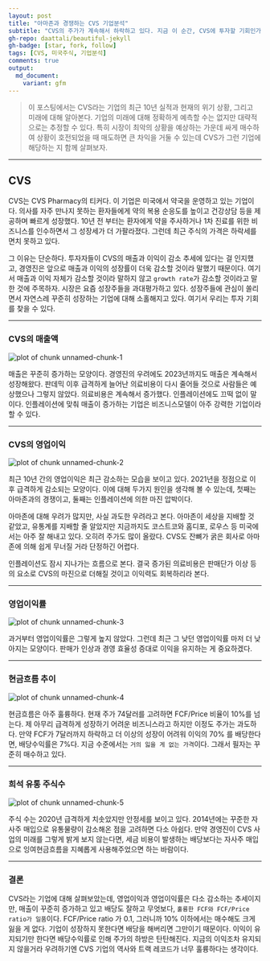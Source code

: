 ```yaml
---
layout: post
title: "아마존과 경쟁하는 CVS 기업분석"
subtitle: "CVS의 주가가 계속해서 하락하고 있다. 지금 이 순간, CVS에 투자할 기회인가?"
gh-repo: daattali/beautiful-jekyll
gh-badge: [star, fork, follow]
tags: [CVS, 미국주식, 기업분석]
comments: true
output:
  md_document:
    variant: gfm
---
```


>이 포스팅에서는 CVS라는 기업의 최근 10년 실적과 현재의 위기 상황, 그리고 미래에 대해 알아본다. 기업의 미래에 대해 정확하게 예측할 수는 없지만 대략적으로는 추정할 수 있다. 특히 시장이 최악의 상황을 예상하는 가운데 싸게 매수하여 상황이 호전되었을 때 매도하면 큰 차익을 거둘 수 있는데 CVS가 그런 기업에 해당하는 지 함께 살펴보자.


* * *

## CVS

CVS는 CVS Pharmacy의 티커다. 이 기업은 미국에서 약국을 운영하고 있는 기업이다. 의사를 자주 만나지 못하는 환자들에게 약의 복용 순응도를 높이고 건강상담 등을 제공하며 빠르게 성장했다. 10년 전 부터는 환자에게 약을 주사하거나 1차 진료를 위한 비즈니스를 인수하면서 그 성장세가 더 가팔라졌다. 그런데 최근 주식의 가격은 하락세를 면치 못하고 있다.

그 이유는 단순하다. 투자자들이 CVS의 매출과 이익이 감소 추세에 있다는 걸 인지했고, 경영진은 앞으로 매출과 이익의 성장률이 더욱 감소할 것이라 말했기 때문이다. 여기서 매출과 이익 자체가 감소할 것이라 말하지 않고 ``growth rate``가 감소할 것이라고 말한 것에 주목하자. 시장은 요즘 성장주들을 과대평가하고 있다. 성장주들에 관심이 쏠리면서 자연스레 꾸준히 성장하는 기업에 대해 소홀해지고 있다. 여기서 우리는 투자 기회를 찾을 수 있다.

* * *

### CVS의 매출액

![plot of chunk unnamed-chunk-1](/./onworking/figure/2023-08-12-아마존과-경쟁하는-CVS-기업분석unnamed-chunk-1-1.png)

매출은 꾸준히 증가하는 모양이다. 경영진의 우려에도 2023년까지도 매출은 계속해서 성장해왔다. 판데믹 이후 급격하게 늘어난 의료비용이 다시 줄어들 것으로 사람들은 예상했으나 그렇지 않았다. 의료비용은 계속해서 증가했다. 인플레이션에도 끄떡 없이 말이다. 인플레이션에 맞춰 매출이 증가하는 기업은 비즈니스모델이 아주 강력한 기업이라 할 수 있다.


* * *


### CVS의 영업이익
![plot of chunk unnamed-chunk-2](/./onworking/figure/2023-08-12-아마존과-경쟁하는-CVS-기업분석unnamed-chunk-2-1.png)

최근 10년 간의 영업이익은 최근 감소하는 모습을 보이고 있다. 2021년을 정점으로 이후 급격하게 감소되는 모양이다. 이에 대해 두가지 원인을 생각해 볼 수 있는데, 첫째는 아마존과의 경쟁이고, 둘째는 인플레이션에 의한 마진 압박이다.

아마존에 대해 우려가 많지만, 사실 과도한 우려라고 본다. 아마존이 세상을 지배할 것 같았고, 유통계를 지배할 줄 알았지만 지금까지도 코스트코와 홈디포, 로우스 등 미국에서는 아주 잘 해내고 있다. 오히려 주가도 많이 올랐다. CVS도 잔뼈가 굵은 회사로 아마존에 의해 쉽게 무너질 거라 단정하긴 어렵다.

인플레이션도 잠시 지나가는 흐름으로 본다. 결국 증가된 의료비용은 판매단가 이상 등의 요소로 CVS의 마진으로 더해질 것이고 이익력도 회복하리라 본다.


* * *

### 영업이익률
![plot of chunk unnamed-chunk-3](/./onworking/figure/2023-08-12-아마존과-경쟁하는-CVS-기업분석unnamed-chunk-3-1.png)

과거부터 영업이익률은 그렇게 높지 않았다. 그런데 최근 그 낮던 영업이익률 마저 더 낮아지는 모양이다. 판매가 인상과 경영 효율성 증대로 이익을 유지하는 게 중요하겠다.


* * *

### 현금흐름 추이
![plot of chunk unnamed-chunk-4](/./onworking/figure/2023-08-12-아마존과-경쟁하는-CVS-기업분석unnamed-chunk-4-1.png)

현금흐름은 아주 훌륭하다. 현재 주가 74달러를 고려하면 FCF/Price 비율이 10%를 넘는다. 제 아무리 급격하게 성장하기 어려운 비즈니스라고 하지만 이정도 주가는 과도하다. 만약 FCF가 7달러까지 하락하고 더 이상의 성장이 어려워 이익의 70% 를 배당한다면, 배당수익률은 7%다. 지금 수준에서는 ``거의 잃을 게 없는 가격``이다. 그래서 필자는 꾸준히 매수하고 있다.

* * *

### 희석 유통 주식수
![plot of chunk unnamed-chunk-5](/./onworking/figure/2023-08-12-아마존과-경쟁하는-CVS-기업분석unnamed-chunk-5-1.png)

주식 수는 2020년 급격하게 치솟았지만 안정세를 보이고 있다. 2014년에는 꾸준한 자사주 매입으로 유통물량이 감소해온 점을 고려하면 다소 아쉽다. 만약 경영진이 CVS 사업의 미래를 그렇게 밝게 보지 않는다면, 세금 비용이 발생하는 배당보다는 자사주 매입으로 잉여현금흐름을 지혜롭게 사용해주었으면 하는 바람이다.

* * *

### 결론

CVS라는 기업에 대해 살펴보았는데, 영업이익과 영업이익률은 다소 감소하는 추세이지만, 매출이 꾸준히 증가하고 있고 배당도 잘하고 무엇보다, ``훌륭한 FCF와 FCF/Price ratio가 일품``이다. FCF/Price ratio 가 0.1, 그러니까 10% 이하에서는 매수해도 크게 잃을 게 없다. 기업이 성장하지 못한다면 배당을 해버리면 그만이기 때문이다. 이익이 유지되기만 한다면 배당수익률로 인해 주가의 하방은 탄탄해진다. 지금의 이익조차 유지되지 않을거라 우려하기엔 CVS 기업의 역사와 트랙 레코드가 너무 훌륭하다는 생각이다.

